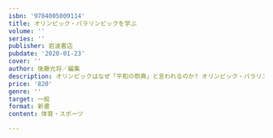 ```yaml
---
isbn: '9784005009114'
title: オリンピック・パラリンピックを学ぶ
volume: ''
series: ''
publisher: 岩波書店
pubdate: '2020-01-23'
cover: ''
author: 後藤光将／編集
description: オリンピックはなぜ「平和の祭典」と言われるのか? オリンピック・パラリンピックを理解するための基礎知識．
price: '820'
genre: ''
target: 一般
format: 新書
content: 体育・スポーツ

---
```

